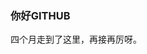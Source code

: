 <!DOCTYPE html>
<html lang="en">
<head>
	<meta charset="UTF-8">
	<link href="https://cdn.bootcss.com/bootstrap/3.3.7/css/bootstrap.min.css" rel="stylesheet">
	<link rel="stylesheet" href="index.css">
	<title>我的第一张网页</title>
</head>
<body>
	<div class="container">
		<div class="jumbotron">	
			<h3 class="text-center"><strong>你好GITHUB</strong></h3>
			<p class="text-center">四个月走到了这里，再接再厉呀。<span class="glyphicon glyphicon-heart-empty"></span</p>
		</div>
	</div>
</body>
</html>
